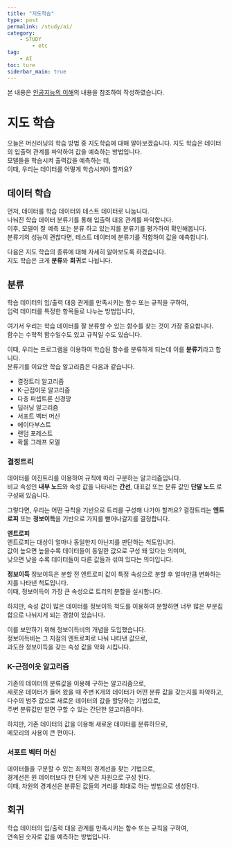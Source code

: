 ```yaml
---
title: "지도학습"
type: post
permalink: /study/ai/
category: 
    - STUDY
        - etc
tag:
    - AI
toc: ture
siderbar_main: true
---
```

본 내용은 [인공지능의 이해](https://www.edwith.org/knusw-ai)의 내용을 참조하여 작성하였습니다.  

# 지도 학습
오늘은 머신러닝의 학습 방법 중 지도학습에 대해 알아보겠습니다.
지도 학습은 데이터의 입출력 관계를 파악하여 값을 예측하는 방법입니다.  
모델들을 학습시켜 출력값을 예측하는 데,  
이때, 우리는 데이터를 어떻게 학습시켜야 할까요?

## 데이터 학습
먼저, 데이터를 학습 데이터와 테스트 데이터로 나눕니다.  
나눠진 학습 데이터 분류기를 통해 입출력 대응 관계를 파악합니다.  
이후, 모델이 잘 예측 또는 분류 하고 있는지를 분류기를 평가하여 확인해봅니다.  
분류기의 성능이 괜찮다면, 테스트 데이터에 분류기를 적합하여 값을 예측합니다.  

다음은 지도 학습의 종류에 대해 자세히 알아보도록 하겠습니다.  
지도 학습은 크게 **분류**와 **회귀**로 나뉩니다.  

## 분류
학습 데이터의 입/출력 대응 관게를 만족시키는 함수 또는 규칙을 구하여,  
입력 데이터를 특정한 항목들로 나누는 방법입니다,  

여기서 우리는 학습 데이터를 잘 분류할 수 있는 함수를 찾는 것이 가장 중요합니다.  
함수는 수학적 함수일수도 있고 규칙일 수도 있습니다.

이때, 우리는 프로그램을 이용하여 학습된 함수를 분류하게 되는데 이를 **분류기**라고 합니다.  
분류기를 이요안 학습 알고리즘은 다음과 같습니다.  
- 결정트리 알고리즘
- K-근접이웃 알고리즘
- 다층 퍼셉트론 신경망
- 딥러닝 알고리즘
- 서포트 벡터 머신
- 에이다부스트
- 랜덤 포레스트
- 확률 그래프 모델

### 결정트리
데이터를 이진트리를 이용하여 규칙에 따라 구분하는 알고리즘입니다.  
비교 속성인 **내부 노드**와 속성 값을 나타내는 **간선**, 대표값 또는 분류 값인 **단말 노드** 로 구성돼 있습니다.  

그렇다면, 우리는 어떤 규칙을 기반으로 트리를 구성해 나가야 할까요?
결정트리는 **엔트로피** 또는 **정보이득**을 기반으로 가지를 뻗어나갈지를 결정합니다.  

**엔트로피**  
엔트로피는 대상이 얼마나 동일한지 아닌지를 판단하는 척도입니다.  
값이 높으면 높을수록 데이터들이 동일한 값으로 구성 돼 있다는 의미며,  
낮으면 낮을 수록 데이터들이 다른 값들과 섞여 있다는 의미입니다.  

**정보이득**
정보이득은 분할 전 앤트로피 값이 특정 속성으로 분할 후 얼마만큼 변화하는지를 나타낸 척도입니다.  
이때, 정보이득이 가장 큰 속성으로 트리의 분할을 실시합니다.  

하지만, 속성 값이 많은 데이터를 정보이득 척도를 이용하여 분할하면 너무 많은 부분집합으로 나눠지게 되는 경향이 있습니다.  

이를 보안하기 위해 정보이득비의 개념을 도입했습니다.  
정보이득비는 그 지점의 엔트로피로 나눠 나타낸 값으로,  
과도한 정보이득을 갖는 속성 값을 약화 시킵니다.  

### K-근접이웃 알고리즘
기존의 데이터의 분류값을 이용해 구하는 알고리즘으로,  
새로운 데이터가 들어 왔을 때 주변 K개의 데이터가 어떤 분류 값을 갖는지를 파악하고,  
다수의 범주 값으로 새로운 데이터의 값을 할당하는 기법으로,  
주변 분류값만 알면 구할 수 있는 간단한 알고리즘이다.  

하지만, 기존 데이터의 값을 이용해 새로운 데이터를 분류하므로,  
메모리의 사용이 큰 편이다.

### 서포트 벡터 머신
데이터들을 구분할 수 있는 최적의 경계선을 찾는 기법으로,  
경계선은 원 데이터보다 한 단계 낮은 차원으로 구성 된다.  
이때, 차원의 경계선은 분류된 값들의 거리를 최대로 하는 방법으로 생성된다.

## 회귀
학습 데이터의 입/출력 대응 관계를 만족시키는 함수 또는 규칙을 구하여,  
연속된 숫자로 값을 예측하는 방법입니다.